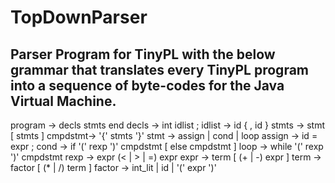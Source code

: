 # TopDownParser
Parser Program for TinyPL with the below grammar that translates every TinyPL program into a sequence of byte-codes for the Java Virtual Machine.
-------------------------------------------------------------------------------------------------------------------------------------------------

program -> decls stmts end
decls -> int idlist ;
idlist -> id { , id }
stmts -> stmt [ stmts ]
cmpdstmt-> '{' stmts '}'
stmt -> assign | cond | loop
assign -> id = expr ;
cond -> if '(' rexp ')' cmpdstmt [ else cmpdstmt ]
loop -> while '(' rexp ')' cmpdstmt
rexp -> expr (< | > | =) expr
expr -> term [ (+ | -) expr ]
term -> factor [ (* | /) term ]
factor -> int_lit | id | '(' expr ')'
